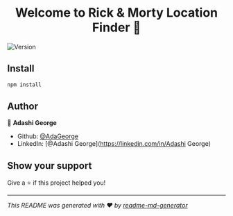 <h1 align="center">Welcome to Rick & Morty Location Finder 👋</h1>
<p>
  <img alt="Version" src="https://img.shields.io/badge/version-0.0.0-blue.svg?cacheSeconds=2592000" />
</p>

## Install

```sh
npm install
```

## Author

👤 **Adashi George**

* Github: [@AdaGeorge](https://github.com/AdaGeorge)
* LinkedIn: [@Adashi George](https://linkedin.com/in/Adashi George)

## Show your support

Give a ⭐️ if this project helped you!

***
_This README was generated with ❤️ by [readme-md-generator](https://github.com/kefranabg/readme-md-generator)_